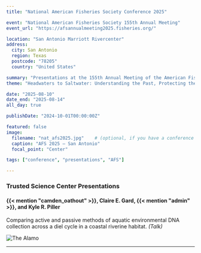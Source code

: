 ```yaml
---
title: "National American Fisheries Society Conference 2025"

event: "National American Fisheries Society 155th Annual Meeting"
event_url: "https://afsannualmeeting2025.fisheries.org/"

location: "San Antonio Marriott Rivercenter"
address:
  city: San Antonio
  region: Texas
  postcode: "78205"
  country: "United States"

summary: "Presentations at the 155th Annual Meeting of the American Fisheries Society"
theme: "Headwaters to Saltwater: Understanding the Past, Protecting the Future — 155 Years of AFS"

date: "2025-08-10"
date_end: "2025-08-14"
all_day: true

publishDate: "2024-10-01T00:00:00Z"

featured: false
image:
  filename: "nat_afs2025.jpg"    # (optional, if you have a conference photo in assets/media/)
  caption: "AFS 2025 — San Antonio"
  focal_point: "Center"

tags: ["conference", "presentations", "AFS"]

---
```


### Trusted Science Center Presentations

#### {{< mention "camden_oathout" >}}, Claire E. Gard, {{< mention "admin" >}}, and Kyle R. Piller  
Comparing active and passive methods of aquatic environmental DNA collection across a diel cycle in a coastal riverine habitat. *(Talk)*  

![The Alamo](alamo.jpg)

---
